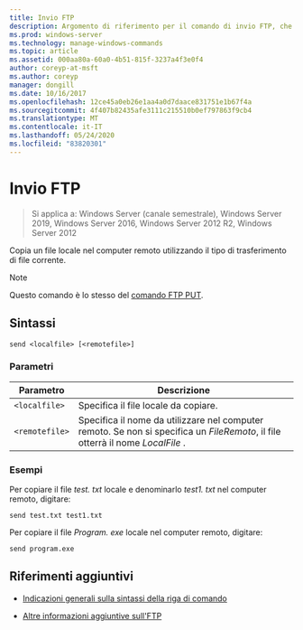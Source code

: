 ```yaml
---
title: Invio FTP
description: Argomento di riferimento per il comando di invio FTP, che consente di copiare un file locale nel computer remoto utilizzando il tipo di trasferimento di file corrente.
ms.prod: windows-server
ms.technology: manage-windows-commands
ms.topic: article
ms.assetid: 000aa80a-60a0-4b51-815f-3237a4f3e0f4
author: coreyp-at-msft
ms.author: coreyp
manager: dongill
ms.date: 10/16/2017
ms.openlocfilehash: 12ce45a0eb26e1aa4a0d7daace831751e1b67f4a
ms.sourcegitcommit: 4f407b82435afe3111c215510b0ef797863f9cb4
ms.translationtype: MT
ms.contentlocale: it-IT
ms.lasthandoff: 05/24/2020
ms.locfileid: "83820301"
---
```

# <a name="ftp-send"></a>Invio FTP

> Si applica a: Windows Server (canale semestrale), Windows Server 2019, Windows Server 2016, Windows Server 2012 R2, Windows Server 2012

Copia un file locale nel computer remoto utilizzando il tipo di trasferimento di file corrente.

> [!NOTE]
> Questo comando è lo stesso del [comando FTP PUT](ftp-put.md).

## <a name="syntax"></a>Sintassi

```
send <localfile> [<remotefile>]
```

### <a name="parameters"></a>Parametri

| Parametro | Descrizione |
| --------- | ----------- |
| `<localfile>` | Specifica il file locale da copiare. |
| `<remotefile>` | Specifica il nome da utilizzare nel computer remoto. Se non si specifica un *FileRemoto*, il file otterrà il nome *LocalFile* . |

### <a name="examples"></a>Esempi

Per copiare il file *test. txt* locale e denominarlo *test1. txt* nel computer remoto, digitare:

```
send test.txt test1.txt
```

Per copiare il file *Program. exe* locale nel computer remoto, digitare:

```
send program.exe
```

## <a name="additional-references"></a>Riferimenti aggiuntivi

- [Indicazioni generali sulla sintassi della riga di comando](command-line-syntax-key.md)

- [Altre informazioni aggiuntive sull'FTP](https://docs.microsoft.com/previous-versions/orphan-topics/ws.10/cc756013(v=ws.10))
